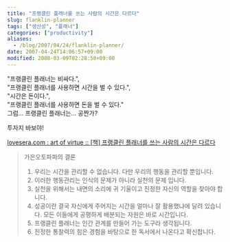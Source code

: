 ```yaml
---
title: "프랭클린 플래너를 쓰는 사람의 시간은 다르다"
slug: flanklin-planner
tags: ["생산성", "플래너"]
categories: ["productivity"]
aliases:
  - /blog/2007/04/24/flanklin-planner/
date: 2007-04-24T14:06:57+09:00
modified: 2008-03-09T02:28:50+09:00
---
```

"프랭클린 플래너는 비싸다.",  
"프랭클린 플래너를 사용하면 시간을 벌 수 있다.",  
"시간은 돈이다.",  
"프랭클린 플래너를 사용하면 돈을 벌 수 있다."  
그럼... 프랭클린 플래너는... 공짠가?  

투자지 바보야!

[lovesera.com : art of virtue :: [책] 프랭클린 플래너를 쓰는 사람의 시간은 다르다](http://lovesera.com/tt/132)

> 가은오토파파의 결론
>
> 1. 우리는 시간을 관리할 수 없습니다. 다만 우리의 행동을 관리할 뿐입니다.
> 2. 이러한 행동관리는 인식의 문제가 아니라 실천의 문제 입니다.
> 3. 실천을 위해서는 내면의 소리에 귀 기울이고 진정한 자신의 역할을 찾아야
>    합니다.
> 4. 성공이란 결국 자신에게 주어지는 시간을 얼마나 잘 활용했냐에 달려
>    있습니다. 모든 이들에게 공평하게 배분되는 자원은 바로 시간입니다.
> 5. 프랭클린 플래너는 인간 관계를 만들어 가는 도구라 생각됩니다.
> 6. 진정한 통찰력의 힘은 경험을 바탕으로 한 독서에서 나온다고 확신합니다.

